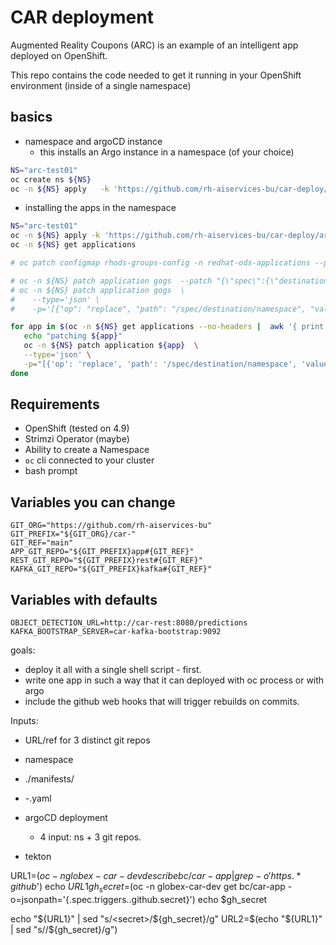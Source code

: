 # CAR deployment

Augmented Reality Coupons (ARC) is an example of an intelligent app deployed on OpenShift.

This repo contains the code needed to get it running in your OpenShift environment (inside of a single namespace)


## basics

* namespace and argoCD instance
  * this installs an Argo instance in a namespace (of your choice)

```bash
NS="arc-test01"
oc create ns ${NS}
oc -n ${NS} apply   -k 'https://github.com/rh-aiservices-bu/car-deploy/argocd-instance/?ref=dev'
```

* installing the apps in the namespace

```bash
NS="arc-test01"
oc -n ${NS} apply -k 'https://github.com/rh-aiservices-bu/car-deploy/argocd-apps/?ref=dev'
oc -n ${NS} get applications

# oc patch configmap rhods-groups-config -n redhat-ods-applications --patch-file "${DIR}/rhods/rhods-groups-config-patch.yaml"

# oc -n ${NS} patch application gogs  --patch "{\"spec\":{\"destination\":{\"namespace\":\"arc-test01\"}}}" --merge
# oc -n ${NS} patch application gogs  \
#    --type='json' \
#    -p='[{"op": "replace", "path": "/spec/destination/namespace", "value":"arc-test01"}]'

for app in $(oc -n ${NS} get applications --no-headers |  awk '{ print $1 }') ; do
   echo "patching ${app}"
   oc -n ${NS} patch application ${app}  \
   --type='json' \
   -p="[{'op': 'replace', 'path': '/spec/destination/namespace', 'value':'${NS}'}]"
done


```

## Requirements

* OpenShift (tested on 4.9)
* Strimzi Operator (maybe)
* Ability to create a Namespace
* `oc` cli connected to your cluster
* bash prompt

## Variables you can change

```
GIT_ORG="https://github.com/rh-aiservices-bu"
GIT_PREFIX="${GIT_ORG}/car-"
GIT_REF="main"
APP_GIT_REPO="${GIT_PREFIX}app#{GIT_REF}"
REST_GIT_REPO="${GIT_PREFIX}rest#{GIT_REF}"
KAFKA_GIT_REPO="${GIT_PREFIX}kafka#{GIT_REF}"
```

## Variables with defaults

```
OBJECT_DETECTION_URL=http://car-rest:8080/predictions
KAFKA_BOOTSTRAP_SERVER=car-kafka-bootstrap:9092
```


goals:
* deploy it all with a single shell script - first.
* write one app in such a way that it can deployed with oc process or with argo
* include the github web hooks that will trigger rebuilds on commits.

Inputs:
 * URL/ref for 3 distinct git repos
 * namespace


* ./manifests/
*    -.yaml
*  argoCD  deployment
   *  4 input: ns + 3 git repos.
*  tekton




URL1=$(oc -n globex-car-dev describe bc/car-app  | grep -o 'https.*github$')
echo $URL1
gh_secret=$(oc -n globex-car-dev get bc/car-app -o=jsonpath='{.spec.triggers..github.secret}')
echo $gh_secret

echo "${URL1}" | sed "s/<secret>/${gh_secret}/g"
URL2=$(echo "${URL1}" | sed "s/<secret>/${gh_secret}/g")



<!-- =======================

A Sample App that detects objects

- Kafka instance
- Web application
- Object Detection REST service
- Object Detection Kafka consumer

Prerequesites:
- OpenShift (tested on 4.7)
- Installed Strimzi Operator (tested on 0.23.0)

## Make commands:
- `make login` - Logs into a cluster and creates/sets project if desired.

Deploy:
- `make deploy` - Equivalent to `make deploy-kafka deploy-common deploy-app deploy-rest-service deploy-kafka-consumer`.  Does not log in.
- `make deploy-kafka` - Deploys kafka instance and topics if Strimzi operator is installed.
- `make deploy-common` - Deploys secrets and configmaps for use in the deployments.
- `make deploy-app` - Deploys front end application to display results on photos  or streams.
- `make deploy-rest-service` - Deploys object detection rest service for single images.
- `make deploy-kafka-consumer` - Deploys object detection kafka consumer for a stream of images.

Undeploy:
- `make undeploy` - Equivalent to `make undeploy-kafka undeploy-common undeploy-app deploy-rest-service deploy-kafka-consumer`.  Does not log in.
- `make undeploy-kafka` - Deletes kafka instance and topics.
- `make undeploy-common` - Deletes secrets and configmaps.
- `make undeploy-app` - Deletes front end application .
- `make undeploy-rest-service` - Deletes object detection rest service..
- `make undeploy-kafka-consumer` - Deletes object detection kafka consumer.

## Basic Full Deployment

#### Log in to your cluster and set your project
```shell
$ oc login --token=sha256~_mytoken --server=https://api.mycluster.com:6443
Logged into "https://api.mycluster.com:6443" as "user" using the token provided.
$ oc new-project object-detection-demo
```
**Alternatively**, you can add login information to your `.env.local` and execute it as part of your scripts

Customize the `.env.local` file to include OpenShift login information
```.dotenv
# using token
OC_URL=https://api.cluster:6443
OC_TOKEN=sha256~blahblah
OC_PROJECT=your-project
```
or
```.dotenv
# using username & password
OC_URL=https://api.cluster:6443
OC_USER=your-username
OC_PASSWORD=your-password
OC_PROJECT=your-project
```

Test with:
```shell script
$ make login
```


#### Using your Fork
If you forked the service/consumer repos, you can edit the `.env.local` to build from your own [source to image](https://github.com/openshift/source-to-image) repository.
```.dotenv
REST_SERVICE_GIT_REPO=https://github.com/your-org/object-detection-rest.git
KAFKA_CONSUMER_GIT_REPO=https://github.com/your-org/object-detection-kafka-consumer.git
```

#### Execute Deployment
While logged into your cluster, execute the deployment scripts.  This will enter
```shell script
$ make deploy
```

### Navigate to the Application
Navigate to the URL in the route `object-detection-app`.  To find it, you can query:
```shell
echo "https://$(oc get route object-detection-app -o jsonpath='{.spec.host}')"
```

## SaaS Kafka Deployment Example
If, for example you did not want to deploy the on cluster Kafka instance, you can deploy the demo without the Strimzi Kafka instance

### Create Kafka Instance, Topics, and Credentials
For example using [Red Hat OpenShift Streams for Apache Kafka](https://console.redhat.com/application-services/streams/kafkas)

- Create a [service account](https://console.redhat.com/beta/application-services/streams/service-accounts) and note the `Client ID` and `Client Secret` for later use
- Create a new [Kafka Instance](https://console.redhat.com/beta/application-services/streams/kafkas) and note the `bootstrap server` and note for later use.
- From the details of the instance, create the topics `images` and `objects`.  If you modify the topic names, you must set those variables later.


### Set the variables in the .env.local file
```.dotenv
# .env.local
KAFKA_BOOTSTRAP_SERVER=<Bootstrap Server>
KAFKA_SECURITY_PROTOCOL=SASL_SSL
KAFKA_SASL_MECHANISM=PLAIN
KAFKA_USERNAME=<Client ID>
KAFKA_PASSWORD=<Client Secret>
KAFKA_TOPIC_IMAGES=images
KAFKA_TOPIC_OBJECTS=objects
```

### Deploy the necessary components
```shell
$ make deploy-common deploy-app deploy-kafka-consumer deploy-rest-service
```


## Known Issues
- The first request to Tensorflow is slow as it loads up the model. -->
